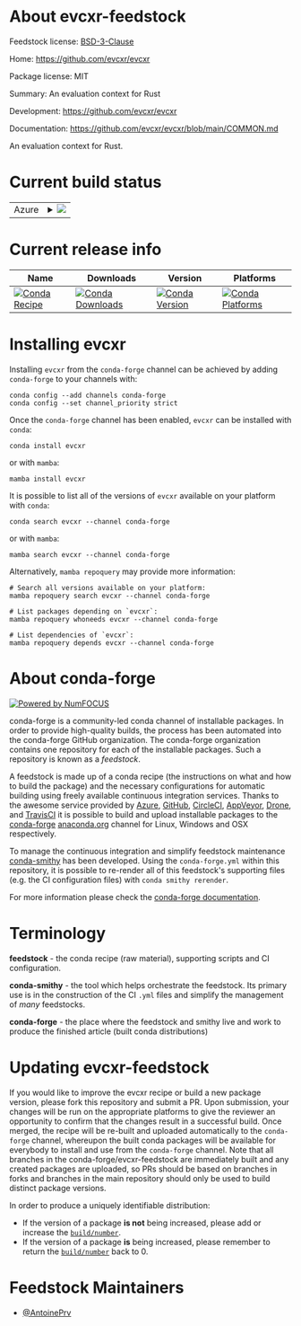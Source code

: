 About evcxr-feedstock
=====================

Feedstock license: [BSD-3-Clause](https://github.com/conda-forge/evcxr-feedstock/blob/main/LICENSE.txt)

Home: https://github.com/evcxr/evcxr

Package license: MIT

Summary: An evaluation context for Rust

Development: https://github.com/evcxr/evcxr

Documentation: https://github.com/evcxr/evcxr/blob/main/COMMON.md

An evaluation context for Rust.

Current build status
====================


<table>
    
  <tr>
    <td>Azure</td>
    <td>
      <details>
        <summary>
          <a href="https://dev.azure.com/conda-forge/feedstock-builds/_build/latest?definitionId=23996&branchName=main">
            <img src="https://dev.azure.com/conda-forge/feedstock-builds/_apis/build/status/evcxr-feedstock?branchName=main">
          </a>
        </summary>
        <table>
          <thead><tr><th>Variant</th><th>Status</th></tr></thead>
          <tbody><tr>
              <td>linux_64</td>
              <td>
                <a href="https://dev.azure.com/conda-forge/feedstock-builds/_build/latest?definitionId=23996&branchName=main">
                  <img src="https://dev.azure.com/conda-forge/feedstock-builds/_apis/build/status/evcxr-feedstock?branchName=main&jobName=linux&configuration=linux%20linux_64_" alt="variant">
                </a>
              </td>
            </tr><tr>
              <td>linux_aarch64</td>
              <td>
                <a href="https://dev.azure.com/conda-forge/feedstock-builds/_build/latest?definitionId=23996&branchName=main">
                  <img src="https://dev.azure.com/conda-forge/feedstock-builds/_apis/build/status/evcxr-feedstock?branchName=main&jobName=linux&configuration=linux%20linux_aarch64_" alt="variant">
                </a>
              </td>
            </tr><tr>
              <td>osx_64</td>
              <td>
                <a href="https://dev.azure.com/conda-forge/feedstock-builds/_build/latest?definitionId=23996&branchName=main">
                  <img src="https://dev.azure.com/conda-forge/feedstock-builds/_apis/build/status/evcxr-feedstock?branchName=main&jobName=osx&configuration=osx%20osx_64_" alt="variant">
                </a>
              </td>
            </tr>
          </tbody>
        </table>
      </details>
    </td>
  </tr>
</table>

Current release info
====================

| Name | Downloads | Version | Platforms |
| --- | --- | --- | --- |
| [![Conda Recipe](https://img.shields.io/badge/recipe-evcxr-green.svg)](https://anaconda.org/conda-forge/evcxr) | [![Conda Downloads](https://img.shields.io/conda/dn/conda-forge/evcxr.svg)](https://anaconda.org/conda-forge/evcxr) | [![Conda Version](https://img.shields.io/conda/vn/conda-forge/evcxr.svg)](https://anaconda.org/conda-forge/evcxr) | [![Conda Platforms](https://img.shields.io/conda/pn/conda-forge/evcxr.svg)](https://anaconda.org/conda-forge/evcxr) |

Installing evcxr
================

Installing `evcxr` from the `conda-forge` channel can be achieved by adding `conda-forge` to your channels with:

```
conda config --add channels conda-forge
conda config --set channel_priority strict
```

Once the `conda-forge` channel has been enabled, `evcxr` can be installed with `conda`:

```
conda install evcxr
```

or with `mamba`:

```
mamba install evcxr
```

It is possible to list all of the versions of `evcxr` available on your platform with `conda`:

```
conda search evcxr --channel conda-forge
```

or with `mamba`:

```
mamba search evcxr --channel conda-forge
```

Alternatively, `mamba repoquery` may provide more information:

```
# Search all versions available on your platform:
mamba repoquery search evcxr --channel conda-forge

# List packages depending on `evcxr`:
mamba repoquery whoneeds evcxr --channel conda-forge

# List dependencies of `evcxr`:
mamba repoquery depends evcxr --channel conda-forge
```


About conda-forge
=================

[![Powered by
NumFOCUS](https://img.shields.io/badge/powered%20by-NumFOCUS-orange.svg?style=flat&colorA=E1523D&colorB=007D8A)](https://numfocus.org)

conda-forge is a community-led conda channel of installable packages.
In order to provide high-quality builds, the process has been automated into the
conda-forge GitHub organization. The conda-forge organization contains one repository
for each of the installable packages. Such a repository is known as a *feedstock*.

A feedstock is made up of a conda recipe (the instructions on what and how to build
the package) and the necessary configurations for automatic building using freely
available continuous integration services. Thanks to the awesome service provided by
[Azure](https://azure.microsoft.com/en-us/services/devops/), [GitHub](https://github.com/),
[CircleCI](https://circleci.com/), [AppVeyor](https://www.appveyor.com/),
[Drone](https://cloud.drone.io/welcome), and [TravisCI](https://travis-ci.com/)
it is possible to build and upload installable packages to the
[conda-forge](https://anaconda.org/conda-forge) [anaconda.org](https://anaconda.org/)
channel for Linux, Windows and OSX respectively.

To manage the continuous integration and simplify feedstock maintenance
[conda-smithy](https://github.com/conda-forge/conda-smithy) has been developed.
Using the ``conda-forge.yml`` within this repository, it is possible to re-render all of
this feedstock's supporting files (e.g. the CI configuration files) with ``conda smithy rerender``.

For more information please check the [conda-forge documentation](https://conda-forge.org/docs/).

Terminology
===========

**feedstock** - the conda recipe (raw material), supporting scripts and CI configuration.

**conda-smithy** - the tool which helps orchestrate the feedstock.
                   Its primary use is in the construction of the CI ``.yml`` files
                   and simplify the management of *many* feedstocks.

**conda-forge** - the place where the feedstock and smithy live and work to
                  produce the finished article (built conda distributions)


Updating evcxr-feedstock
========================

If you would like to improve the evcxr recipe or build a new
package version, please fork this repository and submit a PR. Upon submission,
your changes will be run on the appropriate platforms to give the reviewer an
opportunity to confirm that the changes result in a successful build. Once
merged, the recipe will be re-built and uploaded automatically to the
`conda-forge` channel, whereupon the built conda packages will be available for
everybody to install and use from the `conda-forge` channel.
Note that all branches in the conda-forge/evcxr-feedstock are
immediately built and any created packages are uploaded, so PRs should be based
on branches in forks and branches in the main repository should only be used to
build distinct package versions.

In order to produce a uniquely identifiable distribution:
 * If the version of a package **is not** being increased, please add or increase
   the [``build/number``](https://docs.conda.io/projects/conda-build/en/latest/resources/define-metadata.html#build-number-and-string).
 * If the version of a package **is** being increased, please remember to return
   the [``build/number``](https://docs.conda.io/projects/conda-build/en/latest/resources/define-metadata.html#build-number-and-string)
   back to 0.

Feedstock Maintainers
=====================

* [@AntoinePrv](https://github.com/AntoinePrv/)

